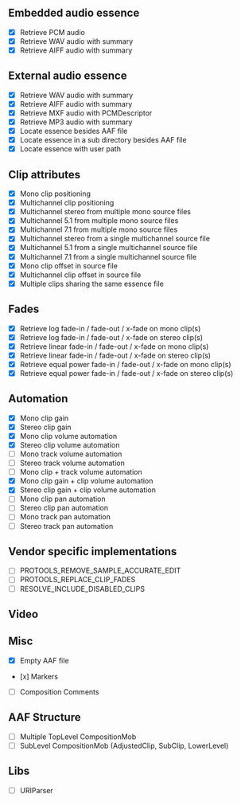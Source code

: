 
## Embedded audio essence

- [x] Retrieve PCM audio
- [x] Retrieve WAV audio with summary
- [x] Retrieve AIFF audio with summary

## External audio essence

- [x] Retrieve WAV audio with summary
- [x] Retrieve AIFF audio with summary
- [x] Retrieve MXF audio with PCMDescriptor
- [x] Retrieve MP3 audio with summary
- [x] Locate essence besides AAF file
- [x] Locate essence in a sub directory besides AAF file
- [x] Locate essence with user path <!-- PT_WAV_External.aaf -->

## Clip attributes

- [x] Mono clip positioning
- [x] Multichannel clip positioning
- [x] Multichannel stereo from multiple mono source files
- [x] Multichannel 5.1 from multiple mono source files
- [x] Multichannel 7.1 from multiple mono source files
- [x] Multichannel stereo from a single multichannel source file
- [x] Multichannel 5.1 from a single multichannel source file
- [x] Multichannel 7.1 from a single multichannel source file
- [x] Mono clip offset in source file <!-- PT_WAV_External.aaf and PT_AIFF_External.aaf -->
- [x] Multichannel clip offset in source file <!-- all the above AAF has offset in source -->
- [x] Multiple clips sharing the same essence file <!-- PR_Fades.aaf -->
<!-- - [ ] Skipping any 1:1 gain allows not to miss any other actual gain (eg. Resolve 18.5.AAF) -->

## Fades

- [x] Retrieve log fade-in / fade-out / x-fade on mono clip(s)
- [x] Retrieve log fade-in / fade-out / x-fade on stereo clip(s)
- [x] Retrieve linear fade-in / fade-out / x-fade on mono clip(s)
- [x] Retrieve linear fade-in / fade-out / x-fade on stereo clip(s)
- [x] Retrieve equal power fade-in / fade-out / x-fade on mono clip(s)
- [x] Retrieve equal power fade-in / fade-out / x-fade on stereo clip(s)

## Automation

- [x] Mono clip gain
- [x] Stereo clip gain
- [x] Mono clip volume automation
- [x] Stereo clip volume automation
- [ ] Mono track volume automation
- [ ] Stereo track volume automation
- [ ] Mono clip + track volume automation
- [x] Mono clip gain + clip volume automation
- [x] Stereo clip gain + clip volume automation
- [ ] Mono clip pan automation
- [ ] Stereo clip pan automation
- [ ] Mono track pan automation
- [ ] Stereo track pan automation

## Vendor specific implementations

- [ ] PROTOOLS_REMOVE_SAMPLE_ACCURATE_EDIT
- [ ] PROTOOLS_REPLACE_CLIP_FADES
- [ ] RESOLVE_INCLUDE_DISABLED_CLIPS

## Video

## Misc

- [x] Empty AAF file
- [x] Markers
- [ ] Composition Comments


## AAF Structure

- [ ] Multiple TopLevel CompositionMob
- [ ] SubLevel CompositionMob (AdjustedClip, SubClip, LowerLevel)

## Libs

- [ ] URIParser
